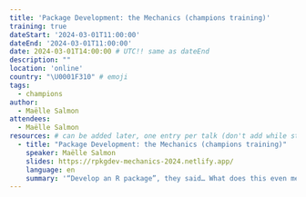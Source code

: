 ```yaml
---
title: 'Package Development: the Mechanics (champions training)'
training: true
dateStart: '2024-03-01T11:00:00'
dateEnd: '2024-03-01T11:00:00'
date: 2024-03-01T14:00:00 # UTC!! same as dateEnd
description: ""
location: 'online'
country: "\U0001F310" # emoji
tags: 
  - champions
author:
  - Maëlle Salmon
attendees:
  - Maëlle Salmon
resources: # can be added later, one entry per talk (don't add while still empty, add once there are resources)
  - title: "Package Development: the Mechanics (champions training)"
    speaker: Maëlle Salmon
    slides: https://rpkgdev-mechanics-2024.netlify.app/
    language: en
    summary: '“Develop an R package”, they said… What does this even mean? In this session with a live demo, we shall demystify the creation of an R package. R packages are mostly well-organized folders, and there are automatic tools to help. Let’s dive into the wonders of usethis!'
---
```



